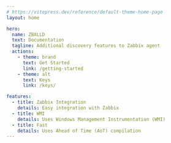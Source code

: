 ```yaml
---
# https://vitepress.dev/reference/default-theme-home-page
layout: home

hero:
  name: ZBXLLD
  text: Documentation
  tagline: Additional discovery features to Zabbix agent
  actions:
    - theme: brand
      text: Get Started
      link: /getting-started
    - theme: alt
      text: Keys
      link: /keys/

features:
  - title: Zabbix Integration
    details: Easy integration with Zabbix
  - title: WMI
    details: Uses Windows Management Instrumentation (WMI)
  - title: Fast
    details: Uses Ahead of Time (AoT) compilation
---
```


